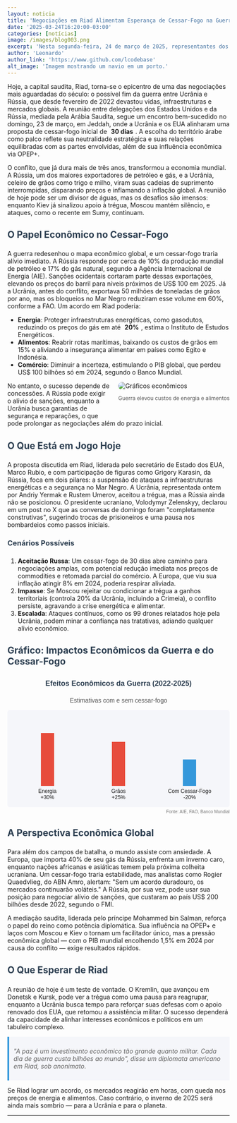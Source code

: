 ```yaml
---
layout: noticia
title: 'Negociações em Riad Alimentam Esperança de Cessar-Fogo na Guerra Ucrânia-Rússia'
date: '2025-03-24T16:20:00-03:00'
categories: [notícias]
image: /images/blog003.png
excerpt: 'Nesta segunda-feira, 24 de março de 2025, representantes dos EUA e da Rússia reúnem-se em Riad, Arábia Saudita, para discutir um cessar-fogo na guerra entre Ucrânia e Rússia, com foco em impactos econômicos e estabilidade global. Após conversas "construtivas" com a Ucrânia no domingo, a proposta de uma trégua de 30 dias ganha força, mas a resposta de Moscou ainda é incerta.'
author: 'Leonardo'
author_link: 'https://www.github.com/lcodebase'
alt_image: 'Imagem mostrando um navio em um porto.'
---
```


Hoje, a capital saudita, Riad, torna-se o epicentro de uma das negociações mais aguardadas do século: o possível fim da guerra entre Ucrânia e Rússia, que desde fevereiro de 2022 devastou vidas, infraestruturas e mercados globais. A reunião entre delegações dos Estados Unidos e da Rússia, mediada pela Arábia Saudita, segue um encontro bem-sucedido no domingo, 23 de março, em Jeddah, onde a Ucrânia e os EUA alinharam uma proposta de cessar-fogo inicial de <span class="highlight">30 dias</span>. A escolha do território árabe como palco reflete sua neutralidade estratégica e suas relações equilibradas com as partes envolvidas, além de sua influência econômica via OPEP+.

O conflito, que já dura mais de três anos, transformou a economia mundial. A Rússia, um dos maiores exportadores de petróleo e gás, e a Ucrânia, celeiro de grãos como trigo e milho, viram suas cadeias de suprimento interrompidas, disparando preços e inflamando a inflação global. A reunião de hoje pode ser um divisor de águas, mas os desafios são imensos: enquanto Kiev já sinalizou apoio à trégua, Moscou mantém silêncio, e ataques, como o recente em Sumy, continuam.

## O Papel Econômico no Cessar-Fogo

A guerra redesenhou o mapa econômico global, e um cessar-fogo traria alívio imediato. A Rússia responde por cerca de 10% da produção mundial de petróleo e 17% do gás natural, segundo a Agência Internacional de Energia (AIE). Sanções ocidentais cortaram parte dessas exportações, elevando os preços do barril para níveis próximos de US$ 100 em 2025. Já a Ucrânia, antes do conflito, exportava 50 milhões de toneladas de grãos por ano, mas os bloqueios no Mar Negro reduziram esse volume em 60%, conforme a FAO. Um acordo em Riad poderia:

- **Energia**: Proteger infraestruturas energéticas, como gasodutos, reduzindo os preços do gás em até <span class="highlight">20%</span>, estima o Instituto de Estudos Energéticos.
- **Alimentos**: Reabrir rotas marítimas, baixando os custos de grãos em 15% e aliviando a insegurança alimentar em países como Egito e Indonésia.
- **Comércio**: Diminuir a incerteza, estimulando o PIB global, que perdeu US$ 100 bilhões só em 2024, segundo o Banco Mundial.

<div style="float: right; margin: 0 0 20px 20px;">
    <img src="https://via.placeholder.com/300x200.png?text=Impacto+Econômico" alt="Gráficos econômicos" style="border-radius: 10px;">
    <p style="font-size: 12px; color: #555; text-align: center;">Guerra elevou custos de energia e alimentos</p>
</div>

No entanto, o sucesso depende de concessões. A Rússia pode exigir o alívio de sanções, enquanto a Ucrânia busca garantias de segurança e reparações, o que pode prolongar as negociações além do prazo inicial.

## O Que Está em Jogo Hoje

A proposta discutida em Riad, liderada pelo secretário de Estado dos EUA, Marco Rubio, e com participação de figuras como Grigory Karasin, da Rússia, foca em dois pilares: a suspensão de ataques a infraestruturas energéticas e a segurança no Mar Negro. A Ucrânia, representada ontem por Andriy Yermak e Rustem Umerov, aceitou a trégua, mas a Rússia ainda não se posicionou. O presidente ucraniano, Volodymyr Zelenskyy, declarou em um post no X que as conversas de domingo foram "completamente construtivas", sugerindo trocas de prisioneiros e uma pausa nos bombardeios como passos iniciais.

### Cenários Possíveis

1. **Aceitação Russa**: Um cessar-fogo de 30 dias abre caminho para negociações amplas, com potencial redução imediata nos preços de commodities e retomada parcial do comércio. A Europa, que viu sua inflação atingir 8% em 2024, poderia respirar aliviada.
2. **Impasse**: Se Moscou rejeitar ou condicionar a trégua a ganhos territoriais (controla 20% da Ucrânia, incluindo a Crimeia), o conflito persiste, agravando a crise energética e alimentar.
3. **Escalada**: Ataques contínuos, como os 99 drones relatados hoje pela Ucrânia, podem minar a confiança nas tratativas, adiando qualquer alívio econômico.

## Gráfico: Impactos Econômicos da Guerra e do Cessar-Fogo

<div style="width: 100%; max-width: 800px; margin: 20px 0; font-family: Arial, sans-serif;">
    <h3 style="text-align: center; color: #2c3e50;">Efeitos Econômicos da Guerra (2022-2025)</h3>
    <p style="text-align: center; font-size: 14px; color: #555;">Estimativas com e sem cessar-fogo</p>
    <div style="background-color: #f5f6fa; padding: 10px; border-radius: 5px;">
        <div style="display: flex; justify-content: space-between; align-items: flex-end; height: 200px;">
            <div style="text-align: center; flex: 1;">
                <div style="background-color: #e74c3c; height: 120px; width: 30px; margin: 0 auto;"></div>
                <p style="font-size: 12px; margin: 5px 0;">Energia<br>+30%</p>
            </div>
            <div style="text-align: center; flex: 1;">
                <div style="background-color: #e74c3c; height: 100px; width: 30px; margin: 0 auto;"></div>
                <p style="font-size: 12px; margin: 5px 0;">Grãos<br>+25%</p>
            </div>
            <div style="text-align: center; flex: 1;">
                <div style="background-color: #3498db; height: 60px; width: 30px; margin: 0 auto;"></div>
                <p style="font-size: 12px; margin: 5px 0;">Com Cessar-Fogo<br>-20%</p>
            </div>
        </div>
    </div>
    <p style="font-size: 10px; color: #777; text-align: right; margin-top: 5px;">Fonte: AIE, FAO, Banco Mundial</p>
</div>

## A Perspectiva Econômica Global

Para além dos campos de batalha, o mundo assiste com ansiedade. A Europa, que importa 40% de seu gás da Rússia, enfrenta um inverno caro, enquanto nações africanas e asiáticas temem pela próxima colheita ucraniana. Um cessar-fogo traria estabilidade, mas analistas como Rogier Quaedvlieg, do ABN Amro, alertam: "Sem um acordo duradouro, os mercados continuarão voláteis." A Rússia, por sua vez, pode usar sua posição para negociar alívio de sanções, que custaram ao país US$ 200 bilhões desde 2022, segundo o FMI.

A mediação saudita, liderada pelo príncipe Mohammed bin Salman, reforça o papel do reino como potência diplomática. Sua influência na OPEP+ e laços com Moscou e Kiev o tornam um facilitador único, mas a pressão econômica global — com o PIB mundial encolhendo 1,5% em 2024 por causa do conflito — exige resultados rápidos.

## O Que Esperar de Riad

A reunião de hoje é um teste de vontade. O Kremlin, que avançou em Donetsk e Kursk, pode ver a trégua como uma pausa para reagrupar, enquanto a Ucrânia busca tempo para reforçar suas defesas com o apoio renovado dos EUA, que retomou a assistência militar. O sucesso dependerá da capacidade de alinhar interesses econômicos e políticos em um tabuleiro complexo.

> "A paz é um investimento econômico tão grande quanto militar. Cada dia de guerra custa bilhões ao mundo", disse um diplomata americano em Riad, sob anonimato.

Se Riad lograr um acordo, os mercados reagirão em horas, com queda nos preços de energia e alimentos. Caso contrário, o inverno de 2025 será ainda mais sombrio — para a Ucrânia e para o planeta.

---

<style>
.highlight {
    padding: 2px 5px;
    font-weight: bold;
    border-radius: 3px;
}
h1, h2, h3 {
    color: #2c3e50;
    padding-bottom: 5px;
}
img {
    max-width: 100%;
}
blockquote {
    background-color: #f5f6fa;
    border-left: 4px solid #3498db;
    padding: 10px;
    margin: 10px 0;
    font-style: italic;
}
</style>
